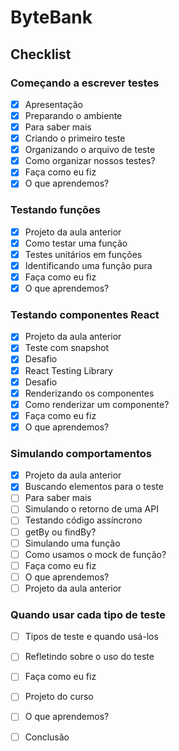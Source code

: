 # ByteBank

## Checklist

### Começando a escrever testes
- [x] Apresentação
- [x] Preparando o ambiente
- [x] Para saber mais
- [x] Criando o primeiro teste
- [x] Organizando o arquivo de teste
- [x] Como organizar nossos testes?
- [x] Faça como eu fiz
- [x] O que aprendemos?

### Testando funções
- [x] Projeto da aula anterior
- [x] Como testar uma função
- [x] Testes unitários em funções
- [x] Identificando uma função pura
- [x] Faça como eu fiz
- [x] O que aprendemos?

### Testando componentes React
- [x] Projeto da aula anterior
- [x] Teste com snapshot
- [x] Desafio
- [x] React Testing Library
- [x] Desafio
- [x] Renderizando os componentes
- [x] Como renderizar um componente?
- [x] Faça como eu fiz
- [x] O que aprendemos?

### Simulando comportamentos
- [x] Projeto da aula anterior
- [x] Buscando elementos para o teste
- [ ] Para saber mais 
- [ ] Simulando o retorno de uma API  
- [ ] Testando código assíncrono  
- [ ] getBy ou findBy?  
- [ ] Simulando uma função  
- [ ] Como usamos o mock de função?  
- [ ] Faça como eu fiz  
- [ ] O que aprendemos? 
- [ ] Projeto da aula anterior

### Quando usar cada tipo de teste
- [ ] Tipos de teste e quando usá-los
- [ ] Refletindo sobre o uso do teste
- [ ] Faça como eu fiz
- [ ] Projeto do curso 
- [ ] O que aprendemos?
- [ ] Conclusão



